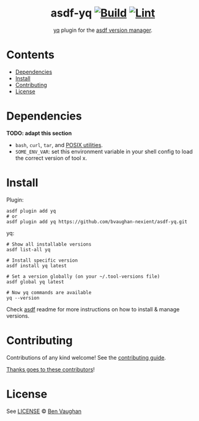 <div align="center">

# asdf-yq [![Build](https://github.com/bvaughan-nexient/asdf-yq/actions/workflows/build.yml/badge.svg)](https://github.com/bvaughan-nexient/asdf-yq/actions/workflows/build.yml) [![Lint](https://github.com/bvaughan-nexient/asdf-yq/actions/workflows/lint.yml/badge.svg)](https://github.com/bvaughan-nexient/asdf-yq/actions/workflows/lint.yml)

[yq](https://github.com/mikefarah/yq) plugin for the [asdf version manager](https://asdf-vm.com).

</div>

# Contents

- [Dependencies](#dependencies)
- [Install](#install)
- [Contributing](#contributing)
- [License](#license)

# Dependencies

**TODO: adapt this section**

- `bash`, `curl`, `tar`, and [POSIX utilities](https://pubs.opengroup.org/onlinepubs/9699919799/idx/utilities.html).
- `SOME_ENV_VAR`: set this environment variable in your shell config to load the correct version of tool x.

# Install

Plugin:

```shell
asdf plugin add yq
# or
asdf plugin add yq https://github.com/bvaughan-nexient/asdf-yq.git
```

yq:

```shell
# Show all installable versions
asdf list-all yq

# Install specific version
asdf install yq latest

# Set a version globally (on your ~/.tool-versions file)
asdf global yq latest

# Now yq commands are available
yq --version
```

Check [asdf](https://github.com/asdf-vm/asdf) readme for more instructions on how to
install & manage versions.

# Contributing

Contributions of any kind welcome! See the [contributing guide](contributing.md).

[Thanks goes to these contributors](https://github.com/bvaughan-nexient/asdf-yq/graphs/contributors)!

# License

See [LICENSE](LICENSE) © [Ben Vaughan](https://github.com/bvaughan-nexient/)
